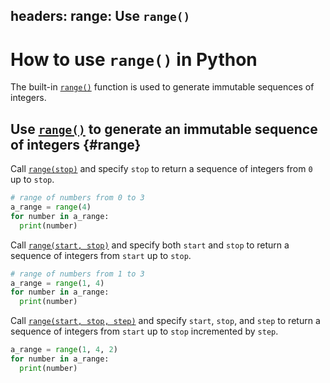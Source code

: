 headers:
  range: Use `range()`
---
# How to use `range()` in Python
The built-in [`range()`](kite-sym:builtins.range) function is used to generate immutable sequences of integers.

## Use [`range()`](kite-sym:builtins.range) to generate an immutable sequence of integers {#range}
Call [`range(stop)`](kite-sym:builtins.range) and specify `stop` to return a sequence of integers from `0` up to `stop`.
```python
# range of numbers from 0 to 3
a_range = range(4)
for number in a_range:
  print(number)
```

Call [`range(start, stop)`](kite-sym:builtins.range) and specify both `start` and `stop` to return a sequence of integers from `start` up to `stop`.
```python
# range of numbers from 1 to 3
a_range = range(1, 4)
for number in a_range:
  print(number)
```

Call [`range(start, stop, step)`](kite-sym:builtins.range) and specify `start`, `stop`, and `step` to return a sequence of integers from `start` up to `stop` incremented by `step`.
```python
a_range = range(1, 4, 2)
for number in a_range:
  print(number)
```
